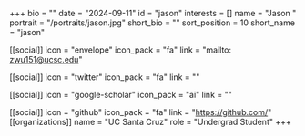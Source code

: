 +++
bio = "" 
date = "2024-09-11" 
id = "jason" 
interests = [] 
name = "Jason " 
portrait = "/portraits/jason.jpg" 
short_bio = "" 
sort_position = 10
 short_name = "jason" 

[[social]] 
    icon = "envelope" 
    icon_pack = "fa" 
    link = "mailto: zwu151@ucsc.edu"

 [[social]] 
    icon = "twitter" 
    icon_pack = "fa" 
    link = "" 

[[social]] 
    icon = "google-scholar" 
    icon_pack = "ai" 
    link = "" 

[[social]] 
    icon = "github" 
    icon_pack = "fa" 
    link = "https://github.com/" 
[[organizations]] 
     name = "UC Santa Cruz" 
      role = "Undergrad Student" 
+++